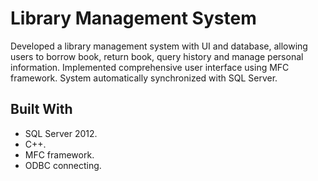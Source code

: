 # Library Management System
Developed a library management system with UI and database, allowing users to borrow book, return book, query history and manage personal information.
Implemented comprehensive user interface using MFC framework. System automatically synchronized with SQL Server.
## Built With
* SQL Server 2012.
* C++.
* MFC framework.
* ODBC connecting.
